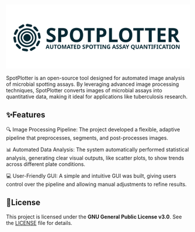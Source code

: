 <p align="center">
<img src="LogoHorozontalDark.svg" alt="Logo" style="width: 800px;" />
 </p> 

 SpotPlotter is an open-source tool designed for automated image analysis of microbial spotting assays. By leveraging advanced image processing techniques, SpotPlotter converts images of microbial assays into quantitative data, making it ideal for applications like tuberculosis research.

## ✨Features
🔍 Image Processing Pipeline: The project developed a flexible, adaptive pipeline that preprocesses, segments, and post-processes images. 

📊 Automated Data Analysis: The system automatically performed statistical analysis, generating clear visual outputs, like scatter plots, to show trends across different plate conditions. 

💻 User-Friendly GUI: A simple and intuitive GUI was built, giving users control over the pipeline and allowing manual adjustments to refine results.

## 📄License 
This project is licensed under the **GNU General Public License v3.0**. See the [LICENSE](./LICENSE) file for details.
